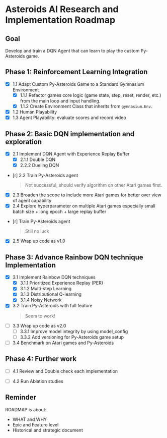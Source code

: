# Asteroids AI Research and Implementation Roadmap

## Goal

Develop and train a DQN Agent that can learn to play the custom Py-Asteroids game.

## Phase 1: Reinforcement Learning Integration 

- [x] 1.1 Adapt Custom Py-Asteroids Game to a Standard Gymnasium Environment
  - [x] 1.1.1 Refactor games core logic (game state, step, reset, render, etc.) from the main loop and input handling.
  - [x] 1.1.2 Create Environment Class that inherits from `gymnasium.Env`.  
- [x] 1.2 Human Playability
- [x] 1.3 Agent Playability: evaluate scores and record video 

## Phase 2: Basic DQN implementation and exploration

- [x] 2.1 Implement DQN Agent with Experience Replay Buffer
  - [x] 2.1.1 Double DQN 
  - [x] 2.2.2 Dueling DQN
- [r] 2.2 Train Py-Asteroids agent 
    > Not successful, should verify algorithm on other Atari games first.  
- [x] 2.3 Broaden the scope to include more Atari games for better over view of agent capability
- [x] 2.4 Explore hyperparameter on multiple Atari games especially small batch size + long epoch + large replay buffer 
- [r] Train Py-Asteroids agent
    > Still no luck
- [x] 2.5 Wrap up code as v1.0 

## Phase 3: Advance Rainbow DQN technique Implementation 

- [x] 3.1 Implement Rainbow DQN techniques
  - [x] 3.1.1 Prioritized Experience Replay (PER)
  - [x] 3.1.2 Multi-step Learning
  - [x] 3.1.3 Distributional Q-learning
  - [x] 3.1.4 Noisy Network
- [x] 3.2 Train Py-Asteroids with full feature
    > Seem to work!
- [ ] 3.3 Wrap up code as v2.0
  - [ ] 3.3.1 Improve model integrity by using model_config
  - [ ] 3.3.2 Add versioning for Py-Asteroids game setup  
- [ ] 3.4 Benchmark on Atari games and Py-Asteroids

## Phase 4: Further work
- [ ] 4.1 Review and Double check each implementation
- [ ] 4.2 Run Ablation studies 



## Reminder

ROADMAP is about: 
- WHAT and WHY
- Epic and Feature level
- Historical and strategic document